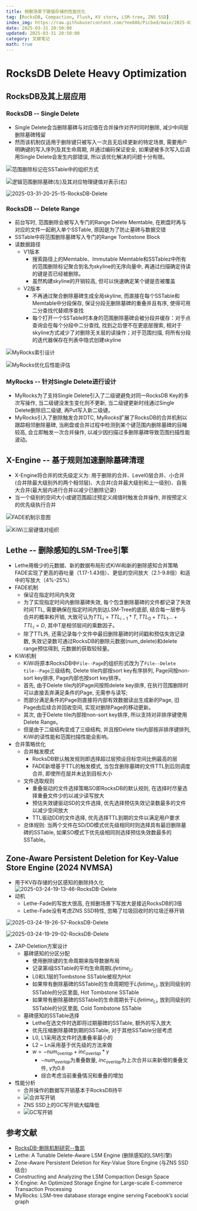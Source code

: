 ```yaml
---
title: 频删场景下键值存储的性能优化
tag: [RocksDB, Compaction, Flush, KV store, LSM-tree, ZNS SSD]
index_img: https://raw.githubusercontent.com/Yee686/Picbed/main/2025-03-31-20-25-15-RocksDB-Delete.png
date: 2025-03-31 20:50:00
updated: 2025-03-31 20:50:00
category: 文献笔记
math: true
---
```


# RocksDB Delete Heavy Optimization

## RocksDB及其上层应用

### RocksDB -- Single Delete

- Single Delete会当删除墓碑与对应值在合并操作对齐时同时删除, 减少中间层删除墓碑残留
- 然而该机制仅适用于删除键只被写入一次且无后续更新的特定场景, 需要用户明确键的写入序列及其生命周期, 并通过编码保证安全, 如果键被多次写入后调用Single Delete会发生内部错误, 所以该优化解决的问题十分有限。

![范围删除标记在SSTable中的组织方式](https://raw.githubusercontent.com/Yee686/Picbed/main/2025-03-31-20-08-52-RocksDB-Delete.png)

![逻辑范围删除墓碑(左)及其对应物理键值对表示(右)](https://raw.githubusercontent.com/Yee686/Picbed/main/2025-03-31-20-09-00-RocksDB-Delete.png)

![2025-03-31-20-25-15-RocksDB-Delete](https://raw.githubusercontent.com/Yee686/Picbed/main/2025-03-31-20-25-15-RocksDB-Delete.png)

### RocksDB -- Delete Range

- 前台写时, 范围删除会被写入专门的Range Delete Memtable, 在刷盘时再与对应的文件一起刷入单个SSTable, 原因是为了防止墓碑与数据交错
- SSTable中将范围删除墓碑写入专门的Range Tombstone Block
- 读数据路径
  - V1版本
    - 搜索路径上的Memtable、Immutable Memtable和SSTablez中所有的范围删除标记聚合到名为skyline的无序向量中, 再通过扫描确定待读的键是否已经被删除。
    - 虽然构建skyline的开销较高, 但可以快速确定某个键是否被覆盖
  - V2版本
    - 不再通过聚合删除墓碑生成全局skyline, 而直接在每个SSTable和Memtable中分段保存, 保证分段无删除墓碑的重叠并且有序, 使得可用二分查找代替顺序查找
    - 每个打开一个SSTable时本身的范围删除墓碑会被分段并缓存：对于点查询会在每个分段中二分查找, 找到之后便不在更底层搜索, 相对于skyline方式减少了对删除无关层的读操作；对于范围扫描, 将所有分段的迭代器保存在列表中隐式创建skyline

![MyRocks索引设计](https://raw.githubusercontent.com/Yee686/Picbed/main/2025-03-31-20-31-31-RocksDB-Delete.png)

![MyRocks优化后性能评估](https://raw.githubusercontent.com/Yee686/Picbed/main/2025-03-31-20-31-37-RocksDB-Delete.png)

### MyRocks -- 针对Single Delete进行设计

- MyRocks为了支持Single Delete引入了二级键避免对同一RocksDB Key的多次写操作, 当二级键没发生变化则不更新, 当二级键更新时线通过Single Delete删除旧二级键, 再Put写入新二级键。
- MyRocks引入了删除触发合并DTC, MyRocks扩展了RocksDB的合并机制以跟踪相邻删除墓碑, 当刷盘或合并过程中检测到某个键范围内删除墓碑的目睹较高, 会立即触发一次合并操作, 以减少因扫描过多删除墓碑导致范围扫描性能波动。

## X-Engine -- 基于规则加速删除墓碑清理

- X-Engine将合并的优先级定义为: 用于删除的合并、Level0层合并、小合并(合并除最大级别外的两个相邻层)、大合并(合并最大级别和上一级别)、自我大合并(最大层内进行合并以减少已删除记录)
- 当一个级别的空间大小或键范围超过预定义阈值时触发合并操作, 并按预定义的优先级执行合并

![FADE机制示意图](https://raw.githubusercontent.com/Yee686/Picbed/main/2025-03-31-20-40-17-RocksDB-Delete.png)

![KiWi三层键值对组织](https://raw.githubusercontent.com/Yee686/Picbed/main/2025-03-31-20-40-25-RocksDB-Delete.png)

## Lethe -- 删除感知的LSM-Tree引擎

- Lethe用极少的元数据、新的数据布局形式KiWi和新的删除感知合并策略FADE实现了更高的吞吐量（1.17-1.43倍）、更低的空间放大（2.1-9.8倍）和适中的写放大（4%-25%）
- FADE机制
  - 保证在指定时间内失效
  - 为了实现指定时间内删除墓碑失效, 每个包含删除墓碑的文件都记录了失效时间TTL, 需要确保在指定时间内到达LSM-Tree的底部, 结合每一层参与合并的概率和开销, 大致可认为$TTL_i=TTL_{i-1}*T, TTL_0+ TTL_1…+TTL_i=D$, 其中T是相邻层间的乘数因子。
  - 除了TTL外, 还需记录每个文件中最旧删除墓碑的时间戳和预估失效记录数, 失效记录数可通过RocksDB的删除元数据(num_delete)和delete range预估得到, 元数据的获取较轻量。
- KiWi机制
  - KiWi将原本RocksDB中`File--Page`的组织形式改为了`File--Delete tile--Page`三级结构, Delete tile内部按sort key有序排列, Page间按non-sort key排序, Page内部也按sort key排序。
  - 首先, 由于Delete tile内的Page间按照delete key排序, 在执行范围删除时可以直接丢弃满足条件的Page, 无需参与读写;
  - 而部分满足条件的Page则直接将内部有效数据读出生成新的Page, 旧Page由后续合并回收空间, 实现对删除Page的移动更新。
  - 其次, 由于Delete tile内部按non-sort key排序, 所以支持对非排序键使用Delete Range。
  - 但是由于二级结构变成了三级结构, 并且按Delete tile内部按非排序键排列, KiWi的读性能和范围扫描性能会影响。
- 合并策略优化
  - 合并触发模式
    - RocksDB默认触发规则即选择超过层预设目标空间比例最高的层
    - FADE新增基于TTL的触发模式, 当包含删除墓碑的文件TTL到后则调度合并, 即使所在层并未达到目标大小
  - 文件选取规则
    - 重叠驱动的文件选择策略SO即RocksDB的默认规则, 在选择时尽量选择重叠文件少的以减少读写放大
    - 预估失效键驱动SD的文件选择, 优先选择预估失效记录数最多的文件以减少空间放大
    - TTL驱动DD的文件选择, 优先选择TTL到期的文件以满足用户要求
  - 总体规则: 当两个文件在SD/DD模式优先级相同时则选择具有最旧删除墓碑的SSTable, 如果SO模式下优先级相同则选择预估失效数最多的SSTable。

## Zone-Aware Persistent Deletion for Key-Value Store Engine (2024 NVMSA)

- 用于KV存存储的分区感知的删除持久化
![2025-03-24-19-13-46-RocksDB-Delete](https://raw.githubusercontent.com/Yee686/Picbed/main/2025-03-24-19-13-46-RocksDB-Delete.png)
- 动机
  - Lethe-Fade的写放大很高, 在频删场景下写放大是接近RocksDB的3倍
  - Lethe-Fade没有考虑ZNS SSD特性, 忽略了垃圾回收时的垃圾迁移开销

![2025-03-24-19-26-57-RocksDB-Delete](https://raw.githubusercontent.com/Yee686/Picbed/main/2025-03-24-19-26-57-RocksDB-Delete.png)

![2025-03-24-19-29-02-RocksDB-Delete](https://raw.githubusercontent.com/Yee686/Picbed/main/2025-03-24-19-29-02-RocksDB-Delete.png)

- ZAP-Deletion方案设计
  - 墓碑感知的分区分配
    - 使用删除键的生命周期来指导数据布局
    - 记录第i级SSTable的平均生命周期$Lifetime_{Li}$
    - L0和L1层的Tombstone SSTable被视为Hot
    - 如果带有删除墓碑的SSTable的生命周期短于$Lifetime_{Li}$, 放到同级别的SSTable的分区里面, Hot Tombstone SSTable
    - 如果带有删除墓碑的SSTable的生命周期长于$Lifetime_{Li}$, 放到同级别的SSTable的分区里面, Cold Tombstone SSTable
  - 墓碑感知的SSTable选择
    - Lethe在选文件时选即将过期墓碑的SSTable, 额外的写入放大
    - 优先压缩删除墓碑到期的SSTable, 对于其他SSTable分层考虑
    - L0, L1采用选文件时选重叠率最小的
    - L2 ~ Ln采用基于优先级的方法来做
    - $w = -num_{overlap} + inc_{overlap} * \gamma$
      - $-num_{overlap}$为重叠数量, $inc_{overlap}$为上次合并以来新增的重叠文件, $\gamma$为0.8
      - 综合考虑当前重叠情况和重叠的增加
- 性能分析
  - 合并操作的数据写开销基本于RocksDB持平
  - ![合并写开销](https://raw.githubusercontent.com/Yee686/Picbed/main/2025-03-31-20-03-11-RocksDB-Delete.png)
  - ZNS SSD上的GC写开销大幅降低
  - ![GC写开销](https://raw.githubusercontent.com/Yee686/Picbed/main/2025-03-31-20-04-33-RocksDB-Delete.png)

## 参考文献

- [RocksDB-删除机制研究--鲁凯](https://emperorlu.github.io/Delete-in-Rocksdb/)
- Lethe: A Tunable Delete-Aware LSM Engine (删除感知的LSM引擎)
- Zone-Aware Persistent Deletion for Key-Value Store Engine (与ZNS SSD结合)
- Constructing and Analyzing the LSM Compaction Design Space
- X-Engine: An Optimized Storage Engine for Large-scale E-commerce Transaction Processing
- MyRocks: LSM-tree database storage engine serving Facebook’s social graph
